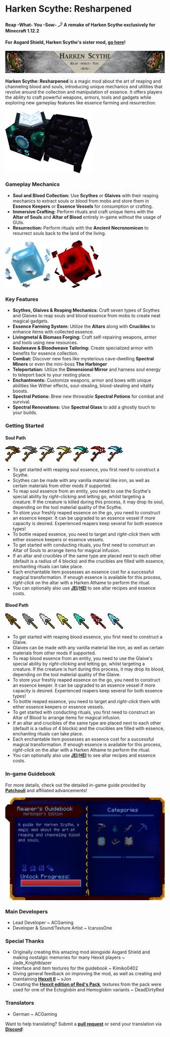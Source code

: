 # Harken Scythe: Resharpened

#### Reap -What- You -Sow- 𓌳 A remake of Harken Scythe exclusively for Minecraft 1.12.2
#### For **Asgard Shield**, Harken Scythe's sister mod, [go here](https://www.curseforge.com/minecraft/mc-mods/asgard-shield-reloaded)!

![Harken Scythe Banner](./docs/banner.png)

**Harken Scythe: Resharpened** is a magic mod about the art of reaping and channeling blood and souls, introducing unique mechanics and utilities that revolve around the collection and manipulation of essence. It offers players the ability to craft powerful weapons, armors, tools and gadgets while exploring new gameplay features like essence farming and resurrection.

![Harken Scythe Altar of Souls](./docs/altar.png)

### Gameplay Mechanics

- **Soul and Blood Collection:** Use **Scythes** or **Glaives** with their reaping mechanics to extract souls or blood from mobs and store them in **Essence Keepers** or **Essence Vessels** for consumption or crafting.
- **Immersive Crafting:** Perform rituals and craft unique items with the **Altar of Souls** and **Altar of Blood** entirely in-game without the usage of GUIs.
- **Resurrection:** Perform rituals with the **Ancient Necronomicon** to resurrect souls back to the land of the living.

![Harken Scythe Soul Essence](./docs/soul_essence.png)
![Harken Scythe Blood Essence](./docs/blood_essence.png)

### Key Features

- **Scythes, Glaives & Reaping Mechanics:** Craft seven types of Scythes and Glaives to reap souls and blood essence from mobs to create neat magical gadgets.
- **Essence Farming System:** Utilize the **Altars** along with **Crucibles** to enhance items with collected essence.
- **Livingmetal & Biomass Forging:** Craft self-repairing weapons, armor and tools using new resources.
- **Soulweave & Bloodweave Tailoring:** Create specialized armor with benefits for essence collection.
- **Combat:** Discover new foes like mysterious cave-dwelling **Spectral Miners** or even the mini-boss **The Harbinger**
- **Teleportation:** Utilize the **Dimensional Mirror** and harness soul energy to teleport back to your resting place.
- **Enchantments:** Customize weapons, armor and bows with unique abilities like Wither effects, soul-stealing, blood-stealing and vitality boosts.
- **Spectral Potions:** Brew new throwable **Spectral Potions** for combat and survival.
- **Spectral Renovations:** Use **Spectral Glass** to add a ghostly touch to your builds.

### Getting Started

#### Soul Path

![Harken Scythe Scythes](./docs/scythes.png)

- To get started with reaping soul essence, you first need to construct a Scythe.
- Scythes can be made with any vanilla material like iron, as well as certain materials from other mods if supported.
- To reap soul essence from an entity, you need to use the Scythe's special ability by _right-clicking_ and letting go, whilst targeting a creature. If the creature is killed during this process, it may drop its soul, depending on the tool material quality of the Scythe.
- To store your freshly reaped essence on the go, you need to construct an essence keeper. It can be upgraded to an essence vessel if more capacity is desired. Experienced reapers keep several for both essence types!
- To bottle reaped essence, you need to target and _right-click_ them with either essence keepers or essence vessels.
- To get started with conducting rituals, you first need to construct an Altar of Souls to arrange items for magical infusion.
- If an altar and crucibles of the same type are placed next to each other (default is a radius of 4 blocks) and the crucibles are filled with essence, enchanting rituals can take place.
- Each enchantable item possesses an essence cost for a successful magical transformation. If enough essence is available for this process, _right-click_ on the altar with a Harken Athame to perform the ritual.
- You can optionally also use [**JEI**](https://www.curseforge.com/minecraft/mc-mods/jei)/[**HEI**](https://www.curseforge.com/minecraft/mc-mods/had-enough-items) to see altar recipes and essence costs.

#### Blood Path

![Harken Scythe Glaives](./docs/glaives.png)

- To get started with reaping blood essence, you first need to construct a Glaive.
- Glaives can be made with any vanilla material like iron, as well as certain materials from other mods if supported.
- To reap blood essence from an entity, you need to use the Glaive's special ability by _right-clicking_ and letting go, whilst targeting a creature. If the creature is hurt during this process, it may drop its blood, depending on the tool material quality of the Glaive.
- To store your freshly reaped essence on the go, you need to construct an essence keeper. It can be upgraded to an essence vessel if more capacity is desired. Experienced reapers keep several for both essence types!
- To bottle reaped essence, you need to target and _right-click_ them with either essence keepers or essence vessels.
- To get started with conducting rituals, you first need to construct an Altar of Blood to arrange items for magical infusion.
- If an altar and crucibles of the same type are placed next to each other (default is a radius of 4 blocks) and the crucibles are filled with essence, enchanting rituals can take place.
- Each enchantable item possesses an essence cost for a successful magical transformation. If enough essence is available for this process, _right-click_ on the altar with a Harken Athame to perform the ritual.
- You can optionally also use [**JEI**](https://www.curseforge.com/minecraft/mc-mods/jei)/[**HEI**](https://www.curseforge.com/minecraft/mc-mods/had-enough-items) to see altar recipes and essence costs.

### In-game Guidebook

For more details, check out the detailed in-game guide provided by [**Patchouli**](https://www.curseforge.com/minecraft/mc-mods/patchouli-rofl-edition) and affiliated advancements!

![Harken Scythe Guidebook](./docs/guidebook.png)

### Main Developers

- Lead Developer ~ ACGaming
- Developer & Sound/Texture Artist ~ IcarussOne

### Special Thanks

- Originally creating this amazing mod alongside Asgard Shield and making nostalgic memories for many Hexxit players ~ Jade_Knightblazer
- Interface and item textures for the guidebook ~ Kimiko0402
- Giving general feedback on improving the mod, as well as creating and maintaining [**Hexxit II**](https://www.technicpack.net/modpack/hexxit-ii.896745) ~ xJon
- Creating the [**Hexxit edition of Red's Pack**](https://www.planetminecraft.com/texture-pack/reds-pack-hexxit-edition/), textures from the pack were used for one of the Ectoglobin and Hemoglobin variants ~ DeadDirtyRed

### Translators

- German ~ ACGaming

Want to help translating? Submit a [**pull request**](https://github.com/Elite-Modding-Team/HarkenScythe/pulls) or send your translation via [**Discord**](https://acgam.ing/discord)!